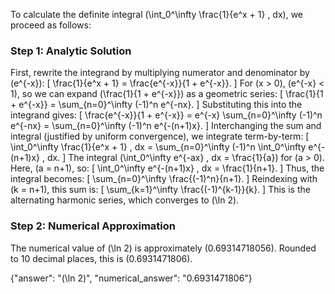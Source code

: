 

To calculate the definite integral \(\int_0^\infty \frac{1}{e^x + 1} \, dx\), we proceed as follows:

### Step 1: Analytic Solution
First, rewrite the integrand by multiplying numerator and denominator by \(e^{-x}\):
\[
\frac{1}{e^x + 1} = \frac{e^{-x}}{1 + e^{-x}}.
\]
For \(x > 0\), \(e^{-x} < 1\), so we can expand \(\frac{1}{1 + e^{-x}}\) as a geometric series:
\[
\frac{1}{1 + e^{-x}} = \sum_{n=0}^\infty (-1)^n e^{-nx}.
\]
Substituting this into the integrand gives:
\[
\frac{e^{-x}}{1 + e^{-x}} = e^{-x} \sum_{n=0}^\infty (-1)^n e^{-nx} = \sum_{n=0}^\infty (-1)^n e^{-(n+1)x}.
\]
Interchanging the sum and integral (justified by uniform convergence), we integrate term-by-term:
\[
\int_0^\infty \frac{1}{e^x + 1} \, dx = \sum_{n=0}^\infty (-1)^n \int_0^\infty e^{-(n+1)x} \, dx.
\]
The integral \(\int_0^\infty e^{-ax} \, dx = \frac{1}{a}\) for \(a > 0\). Here, \(a = n+1\), so:
\[
\int_0^\infty e^{-(n+1)x} \, dx = \frac{1}{n+1}.
\]
Thus, the integral becomes:
\[
\sum_{n=0}^\infty \frac{(-1)^n}{n+1}.
\]
Reindexing with \(k = n+1\), this sum is:
\[
\sum_{k=1}^\infty \frac{(-1)^{k-1}}{k}.
\]
This is the alternating harmonic series, which converges to \(\ln 2\).

### Step 2: Numerical Approximation
The numerical value of \(\ln 2\) is approximately \(0.69314718056\). Rounded to 10 decimal places, this is \(0.6931471806\).

{"answer": "\(\ln 2\)", "numerical_answer": "0.6931471806"}